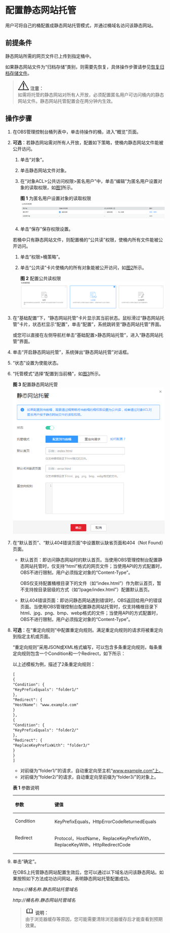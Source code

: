 # 配置静态网站托管<a name="zh-cn_topic_0045829093"></a>

用户可将自己的桶配置成静态网站托管模式，并通过桶域名访问该静态网站。

## 前提条件<a name="section11221613153921"></a>

静态网站所需的网页文件已上传到指定桶中。

如果静态网站文件为“归档存储”类别，则需要先恢复，具体操作步骤请参见[恢复归档存储文件](恢复归档存储文件.md)。

>![](public_sys-resources/icon-notice.gif) **注意：**   
>如需将托管的静态网站对所有人开放，必须配置匿名用户可访问桶内的静态网站文件。静态网站托管配置会在两分钟内生效。  

## 操作步骤<a name="section11587693153957"></a>

1.  在OBS管理控制台桶列表中，单击待操作的桶，进入“概览”页面。
2.  **可选**：若静态网站需对所有人开放，配置如下策略，使桶内静态网站文件能被公开访问。

    1.  单击“对象”。
    2.  单击静态网站文件对象。
    3.  在“对象ACL\>公共访问权限\>匿名用户”中，单击“编辑”为匿名用户设置对象的读取权限，如[图1](#fig58496641194012)所示。

        **图 1**  为匿名用户设置对象的读取权限<a name="fig58496641194012"></a>  
        ![](figures/为匿名用户设置对象的读取权限.png "为匿名用户设置对象的读取权限")

    4.  单击“保存”保存权限设置。

    若桶中只有静态网站文件，则配置桶的“公共读”权限，使桶内所有文件能被公开访问。

    1.  单击“权限\>桶策略”。
    2.  单击“公共读”卡片使桶内的所有对象能被公开访问，如[图2](#fig15186794193556)所示。

        **图 2**  配置公共读权限<a name="fig15186794193556"></a>  
        ![](figures/配置公共读权限.png "配置公共读权限")


3.  在“基础配置”下，“静态网站托管”卡片显示其当前状态。鼠标滑过“静态网站托管”卡片，状态栏显示“配置”，单击“配置”，系统跳转至“静态网站托管”界面。

    或您可以直接在左侧导航栏单击“基础配置\>静态网站托管”，进入“静态网站托管”界面。

4.  单击“开启静态网站托管”，系统弹出“静态网站托管”对话框。
5.  “状态”设置为使能状态。
6.  “托管模式”选择“配置到当前桶”，如[图3](#fig1131112528711)所示。

    **图 3**  配置静态网站托管<a name="fig1131112528711"></a>  
    ![](figures/配置静态网站托管.png "配置静态网站托管")

7.  在“默认首页”、“默认404错误页面”中设置默认缺省页面和404（Not Found）页面。
    -   默认首页：即访问静态网站时的默认首页。当使用OBS管理控制台配置静态网站托管时，仅支持“html”格式的网页文件；当使用API的方式配置时，OBS不进行限制，用户必须指定对象的“Content-Type”。

        OBS仅支持配置桶根目录下的文件（如“index.html”）作为默认首页，暂不支持按目录层级的方式（如“/page/index.html”）配置默认首页。

    -   默认404错误页面：即访问静态网站遇到错误时，OBS返回给用户的错误页面。当使用OBS管理控制台配置静态网站托管时，仅支持桶根目录下html、jpg、png、bmp、webp格式的文件；当使用API的方式配置时，OBS不进行限制，用户必须指定对象的“Content-Type”。


8.  **可选**：在“重定向规则”中配置重定向规则。满足重定向规则的请求将被重定向到指定主机或页面。

    “重定向规则”采用JSON或XML格式编写，可以包含多条重定向规则，每条重定向规则包含一个Condition和一个Redirect，如下所示：

    以上述模板为例，描述了2条重定向规则：

    ```
    [
    {
    "Condition": {
    "KeyPrefixEquals": "folder1/"
    },
    "Redirect": {
    "HostName": "www.example.com"
    }
    },
    {
    "Condition": {
    "KeyPrefixEquals": "folder2/"
    },
    "Redirect": {
    "ReplaceKeyPrefixWith": "folder3/"
    }
    }
    ]
    ```

    -   对前缀为“folder1/”的请求，自动重定向至主机“www.example.com”上。
    -   对前缀为“folder2/”的请求，自动重定向至前缀为“folder3/”的对象上。

    **表 1**  参数说明

    <a name="table110112174192"></a>
    <table><thead align="left"><tr id="row2010117178192"><th class="cellrowborder" valign="top" width="26%" id="mcps1.2.3.1.1"><p id="p9101181719195"><a name="p9101181719195"></a><a name="p9101181719195"></a>参数</p>
    </th>
    <th class="cellrowborder" valign="top" width="74%" id="mcps1.2.3.1.2"><p id="p14101161771919"><a name="p14101161771919"></a><a name="p14101161771919"></a>键值</p>
    </th>
    </tr>
    </thead>
    <tbody><tr id="row1010191711910"><td class="cellrowborder" valign="top" width="26%" headers="mcps1.2.3.1.1 "><p id="p410171715197"><a name="p410171715197"></a><a name="p410171715197"></a>Condition</p>
    </td>
    <td class="cellrowborder" valign="top" width="74%" headers="mcps1.2.3.1.2 "><p id="p7101201751918"><a name="p7101201751918"></a><a name="p7101201751918"></a>KeyPrefixEquals，HttpErrorCodeReturnedEquals</p>
    </td>
    </tr>
    <tr id="row111016176196"><td class="cellrowborder" valign="top" width="26%" headers="mcps1.2.3.1.1 "><p id="p1710112171199"><a name="p1710112171199"></a><a name="p1710112171199"></a>Redirect</p>
    </td>
    <td class="cellrowborder" valign="top" width="74%" headers="mcps1.2.3.1.2 "><p id="p4101181717199"><a name="p4101181717199"></a><a name="p4101181717199"></a>Protocol，HostName，ReplaceKeyPrefixWith，ReplaceKeyWith，HttpRedirectCode</p>
    </td>
    </tr>
    </tbody>
    </table>

9.  单击“确定”。

    在OBS上托管静态网站配置生效后，您可以通过以下域名访问该静态网站。如果按照如下方法成功访问网站，表明静态网站托管配置成功。

    _https://桶名称.静态网站托管域名_

    _http://桶名称.静态网站托管域名_

    >![](public_sys-resources/icon-note.gif) **说明：**   
    >由于浏览器缓存等原因，您可能需要清除浏览器缓存后才能查看到预期效果。  


